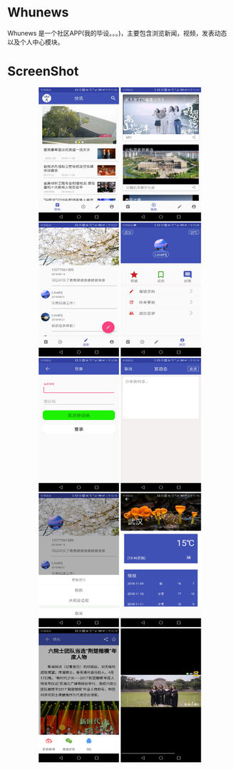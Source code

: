 # Whunews
Whunews 是一个社区APP(我的毕设。。。)，主要包含浏览新闻，视频，发表动态以及个人中心模块。

# ScreenShot
<div align="center">
<img src="https://github.com/wertyou/Whunews/blob/master/file/news%20.jpg" width="180" height="300"/>

<img src="https://github.com/wertyou/Whunews/blob/master/file/video.jpg" width="180"  height="300"/>

<img src="https://github.com/wertyou/Whunews/blob/master/file/message.jpg" width="180"  height="300"/>

<img src="https://github.com/wertyou/Whunews/blob/master/file/user.jpg" width="180"  height="300"/>
</div>

<div align="center">
<img src="https://github.com/wertyou/Whunews/blob/master/file/login.jpg" width="180" height="300"/>

<img src="https://github.com/wertyou/Whunews/blob/master/file/message1.jpg" width="180"  height="300"/>

<img src="https://github.com/wertyou/Whunews/blob/master/file/photo.jpg" width="180"  height="300"/>

<img src="https://github.com/wertyou/Whunews/blob/master/file/weather.jpg" width="180"  height="300"/>

</div>
<div align="center">
<img src="https://github.com/wertyou/Whunews/blob/master/file/share.jpg" width="180" height="300"/>

<img src="https://github.com/wertyou/Whunews/blob/master/file/video1.jpg" width="180"  height="300"/>
</div>
